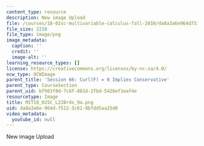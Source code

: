 ```yaml
---
content_type: resource
description: New image Upload
file: /courses/18-02sc-multivariable-calculus-fall-2010/da8a3a6e964d75123c618bfdd5aa25d0_MIT18_02SC_L22Brds_9a.png
file_size: 2210
file_type: image/png
image_metadata:
  caption: ''
  credit: ''
  image-alt: ''
learning_resource_types: []
license: https://creativecommons.org/licenses/by-nc-sa/4.0/
ocw_type: OCWImage
parent_title: 'Session 66: Curl(F) = 0 Implies Conservative'
parent_type: CourseSection
parent_uid: bf983f8d-7c6f-881d-2fbd-5426ef1eaf4e
resourcetype: Image
title: MIT18_02SC_L22Brds_9a.png
uid: da8a3a6e-964d-7512-3c61-8bfdd5aa25d0
video_metadata:
  youtube_id: null
---
```

New image Upload